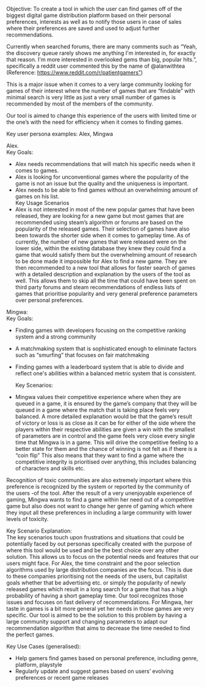 Objective: To create a tool in which the user can find games off of the biggest digital game distribution platform based on their personal preferences, interests as well as to notify those users in case of sales where their preferences are saved and used to adjust further recommendations. 

Currently when searched forums, there are many comments such as “Yeah, the discovery queue rarely shows me anything I'm interested in, for exactly that reason. I'm more interested in overlooked gems than big, popular hits.”, specifically a reddit user commented this by the name of @alanwithtea (Reference: https://www.reddit.com/r/patientgamers”) 

This is a major issue when it comes to a very large community looking for games of their interest where the number of games that are “findable” with minimal search is very little as just a very small number of games is recommended by most of the members of the community. 

Our tool is aimed to change this experience of the users with limited time or the one’s with the need for efficiency when it comes to finding games.

Key user persona examples: Alex, Mingwa

Alex.  
	Key Goals:
* Alex needs recommendations that will match his specific needs when it comes to games.
* Alex is looking for unconventional games where the popularity of the game is not an issue but the quality and the uniqueness is important. 
* Alex needs to be able to find games without an overwhelming amount of games on his list.   
	Key Usage Scenarios  
* Alex is not interested in most of the new popular games that have been released, they are looking for a new game but most games that are recommended using steam’s algorithm or forums are based on the popularity of the released games. Their selection of games have also been towards the shorter side when it comes to gameplay time. As of currently, the number of new games that were released were on the lower side, within the existing database they knew they could find a game that would satisfy them but the overwhelming amount of research to be done made it impossible for Alex to find a new game. They are then recommended to a new tool that allows for faster search of games with a detailed description and explanation by the users of the tool as well. This allows them to skip all the time that could have been spent on third party forums and steam recommendations of endless lists of games that prioritise popularity and very general preference parameters over personal preferences. 

	
Mingwa:  
	Key Goals:  
* Finding games with developers focusing on the competitive ranking system and a strong community 
* A matchmaking system that is sophisticated enough to eliminate factors such as “smurfing” that focuses on fair matchmaking
* Finding games with a leaderboard system that is able to divide and reflect one's abilities within a balanced metric system that is consistent.  

	Key Scenarios:  
* Mingwa values their competitive experience where when they are queued in a game, it is ensured by the game’s company that they will be queued in a game where the match that is taking place feels very balanced. A more detailed explanation would be that the game’s result of victory or loss is as close as it can be for either of the side where the players within their respective abilities are given a win with the smallest of parameters are in control and the game feels very close every single time that Mingwa is in a game. This will drive the competitive feeling to a better state for them and the chance of winning is not felt as if there is a “coin flip”  This also means that they want to find a game where the competitive integrity is prioritised over anything, this includes balancing of characters and skills etc. 
			
Recognition of toxic communities are also extremely important where this preference is recognized by the system or reported by the community of the users -of the tool. 
After the result of a very unenjoyable experience of gaming, Mingwa wants to find a game within her need out of a competitive game but also does not want to change her genre of gaming which where they input all these preferences in including a large community with lower levels of toxicity. 


Key Scenario Explanation:  
	The key scenarios touch upon frustrations and situations that could be potentially faced by out personas specifically created with the purpose of where this tool would be used and be the best choice over any other solution. This allows us to focus on the potential needs and features that our users might face. For Alex, the time constraint and the poor selection algorithms used by large distribution companies are the focus. This is due to these companies prioritising not the needs of the users, but capitalist goals whether that be advertising etc. or simply the popularity of newly released games which result in a long search for a game that has a high probability of having a short gameplay time. Our tool recognizes those issues and focuses on fast delivery of recommendations. 
	For Mingwa, her taste in games is a bit more general yet her needs in those games are very specific. Our tool is aimed to be the solution to this problem by having a large community support and changing parameters to adapt our recommendation algorithm that aims to decrease the time needed to find the perfect games. 

Key Use Cases (generalised):

* Help gamers find games based on personal preference, including genre, platform, playstyle
* Regularly update and suggest games based on users’ evolving preferences or recent game releases
